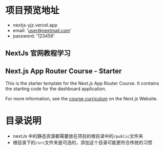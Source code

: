 # 项目预览地址

- nextjs-yjz.vercel.app
- email: 'user@nextmail.com'
- password: '123456'

## NextJs 官网教程学习

## Next.js App Router Course - Starter

This is the starter template for the Next.js App Router Course. It contains the starting code for the dashboard application.

For more information, see the [course curriculum](https://nextjs.org/learn) on the Next.js Website.

# 目录说明

- nextJs 中的静态资源都需要放在项目的根目录中的`/public`文件夹
- 根目录下的`/src`文件夹是可选的，添加这个目录可能更符合传统的习惯
